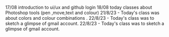 17/08 introduction to ui/ux and github login 
18/08 today classes about Photoshop tools (pen ,move,text and colour)
21/8/23 - Today's class was about colors and colour combinations . 22/8/23 - Today's class was to sketch a glimpse of gmail account.
22/8/23 - Today's class was to sketch a glimpse of gmail account.
